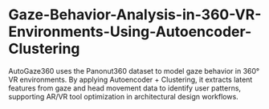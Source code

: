# Gaze-Behavior-Analysis-in-360-VR-Environments-Using-Autoencoder-Clustering
AutoGaze360 uses the Panonut360 dataset to model gaze behavior in 360° VR environments. By applying Autoencoder + Clustering, it extracts latent features from gaze and head movement data to identify user patterns, supporting AR/VR tool optimization in architectural design workflows.
